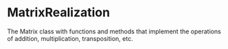 # MatrixRealization
The Matrix class with functions and methods that implement the operations of addition, multiplication, transposition, etc.
